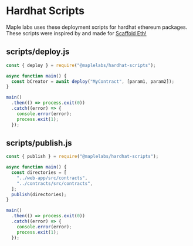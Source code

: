 # Hardhat Scripts

Maple labs uses these deployment scripts for hardhat ethereum packages. These scripts were inspired by and made for <a href="https://github.com/austintgriffith/scaffold-eth">Scaffold Eth!</a>

## scripts/deploy.js

```javascript
const { deploy } = require("@maplelabs/hardhat-scripts");

async function main() {
  const bCreator = await deploy("MyContract", [param1, param2]);
}

main()
  .then(() => process.exit(0))
  .catch((error) => {
    console.error(error);
    process.exit(1);
  });
```

## scripts/publish.js

```javascript
const { publish } = require("@maplelabs/hardhat-scripts");

async function main() {
  const directories = [
    "../web-app/src/contracts",
    "../contracts/src/contracts",
  ];
  publish(directories);
}

main()
  .then(() => process.exit(0))
  .catch((error) => {
    console.error(error);
    process.exit(1);
  });
```
